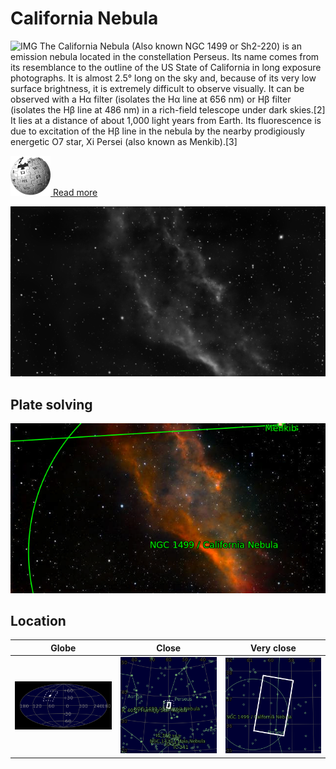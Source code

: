 # California Nebula
![IMG](../Imaging//Original/California_Nebula.jpg)
The California Nebula (Also known NGC 1499 or Sh2-220) is an emission nebula located in the constellation Perseus. Its name comes from its resemblance to the outline of the US State of California in long exposure photographs. It is almost 2.5° long on the sky and, because of its very low surface brightness, it is extremely difficult to observe visually. It can be observed with a Hα filter (isolates the Hα line at 656 nm) or Hβ filter (isolates the Hβ line at 486 nm) in a rich-field telescope under dark skies.[2] It lies at a distance of about 1,000 light years from Earth. Its fluorescence is due to excitation of the Hβ line in the nebula by the nearby prodigiously energetic O7 star, Xi Persei (also known as Menkib).[3]

[![](../Imaging/Common/Wikipedia.png) Read more](https://en.wikipedia.org/wiki/California_Nebula)

![IMG](../Imaging//Grayscale/California_Nebula.jpg)


## Plate solving
![IMG](../Imaging//Annotated/California_Nebula_Annotated.jpg)

## Location 

| Globe | Close | Very close |
| ----- | ----- | ----- |
|![IMG](../Imaging//Annotated/California_Nebula_Globe.jpg) |![IMG](../Imaging//Annotated/California_Nebula_Close.jpg) |![IMG](../Imaging//Annotated/California_Nebula_Closer.jpg) |